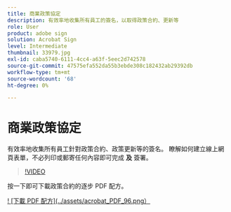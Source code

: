 ```yaml
---
title: 商業政策協定
description: 有效率地收集所有員工的簽名，以取得政策合約、更新等
role: User
product: adobe sign
solution: Acrobat Sign
level: Intermediate
thumbnail: 33979.jpg
exl-id: caba5740-6111-4cc4-a63f-5eec2d742578
source-git-commit: 47575efa552da55b3ebde308c182432ab29392db
workflow-type: tm+mt
source-wordcount: '68'
ht-degree: 0%

---
```


# 商業政策協定

有效率地收集所有員工針對政策合約、政策更新等的簽名。 瞭解如何建立線上網頁表單，不必列印或郵寄任何內容即可完成 **及** 簽署。

>[!VIDEO](https://video.tv.adobe.com/v/33979?hidetitle=true)

按一下即可下載政策合約的逐步 PDF 配方。

[! [下載 PDF 配方](../assets/acrobat_PDF_96.png）](../assets/adobe-sign_set_up_a_web_form_use_case.pdf)
